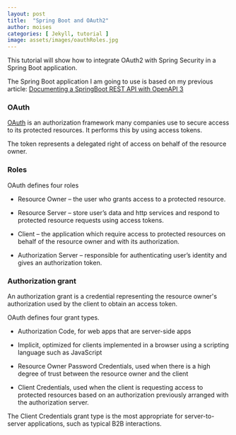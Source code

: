 ```yaml
---
layout: post
title:  "Spring Boot and OAuth2"
author: moises
categories: [ Jekyll, tutorial ]
image: assets/images/oauthRoles.jpg
---
```

This tutorial will show how to integrate OAuth2 with Spring Security in a Spring Boot application.

The Spring Boot application I am going to use is based on my previous article: <a href="https://codersite.dev/documenting-rest-api-openapi3/">Documenting a SpringBoot REST API with OpenAPI 3</a>

### OAuth

<a href="https://datatracker.ietf.org/doc/html/rfc6749">OAuth</a> is an authorization framework many companies use to secure access to its protected resources. It performs this by using access tokens.

The token represents a delegated right of access on behalf of the resource owner.

### Roles

OAuth defines four roles

- Resource Owner – the user who grants access to a protected resource.

- Resource Server – store user’s data and http services and respond to protected resource requests using access tokens.

- Client – the application which require access to protected resources on behalf of the resource owner and with its authorization.

- Authorization Server – responsible for authenticating user’s identity and gives an authorization token.

### Authorization grant

An authorization grant is a credential representing the resource owner's authorization used by the client to obtain an access token.

OAuth defines four grant types.

- Authorization Code, for web apps that are server-side apps

- Implicit, optimized for clients implemented in a browser using a scripting language such as JavaScript

- Resource Owner Password Credentials, used when there is a high degree of trust between the resource owner and the client

- Client Credentials, used when the client is requesting access to protected resources based on an authorization previously arranged with the authorization server.

The  Client Credentials grant type is the most appropriate for server-to-server applications, such as typical B2B interactions.

